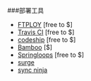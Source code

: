 ###部署工具

* [FTPLOY](http://ftploy.com/) [free to $]
* [Travis CI](http://docs.travis-ci.com/) [free to $]
* [codeship](https://codeship.com/) [free to $]
* [Bamboo](https://www.atlassian.com/software/bamboo/) [$]
* [Springloops](http://www.springloops.io/) [free to $]
* [surge](https://surge.sh/)
* [sync ninja](http://www.syncninja.com/)
